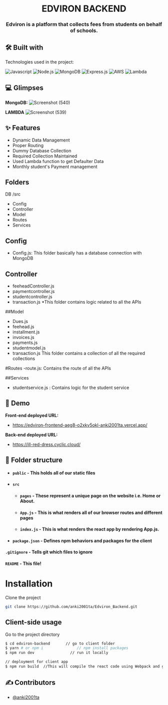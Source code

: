 <h1 align="center" id="title">
EDVIRON BACKEND 
</h1>

<h3 align="center">Edviron is a platform that collects fees from students on behalf of schools.</h3>



## 🛠 Built with 
Technologies used in the project:

![Javascript](https://img.shields.io/badge/JavaScript-323330?style=for-the-badge&amp;logo=javascript&amp;logoColor=F7DF1E)
![Node.js](https://img.shields.io/badge/Node.js-20232A?style=for-the-badge&amp;logo=node&amp;logoColor=61DAFB)
![MongoDB](https://img.shields.io/badge/MongoDB-green?style=for-the-badge&amp;logo=mongodb&amp;logoColor=white)
![Express.js](https://img.shields.io/badge/Express.js-black?style=for-the-badge&amp;logo=express&amp;logoColor=white)
![AWS](https://img.shields.io/badge/AWS-orange?style=for-the-badge&amp;logo=aws&amp;logoColor=white)
![Lambda](https://img.shields.io/badge/Lambda-red?style=for-the-badge&amp;logo=lambda&amp;logoColor=white)





## 💻 Glimpses

**MongoDB:**
![Screenshot (540)](https://github.com/anki2001ta/Edviron_Backend/assets/107462155/1c22b0cd-f63b-4a9d-9758-621cd2de3ff1)


**LAMBDA**
![Screenshot (539)](https://github.com/anki2001ta/Edviron_Backend/assets/107462155/1819ddb7-b0a3-4883-a417-dff8cda0b777)



## ✨ Features 
- Dynamic Data Management
- Proper Routing 
- Dummy Database Collection
- Required Collection Maintained
- Used Lambda function to  get Defaulter Data
- Monthly student's Payment management


## Folders
DB
/src
- Config
- Controller
- Model
- Routes
- Services

## Config
- Config.js: This folder basically has a database connection with MongoDB
## Controller
- feeheadController.js
- paymentcontroller.js
- studentcontroller.js
- transaction.js
*This folder contains logic related to all the APIs

##Model
- Dues.js
- feehead.js
- installment.js
- invoices.js
- payments.js
- studentmodel.js
- transaction.js
  This folder contains a collection of all the required collections

#Routes
-route.js: Contains the route of all the APIs

##Services
- studentservice.js : Contains logic for the student service

   
## 🚀 Demo

**Front-end deployed URL:**
- https://edviron-frontend-aeg8-o2xkv5okl-anki2001ta.vercel.app/

**Back-end deployed URL:**
- https://ill-red-dress.cyclic.cloud/



##  📁 Folder structure
- #### `public` - This holds all of our static files
- #### `src`
    - #### `pages` - These represent a unique page on the website i.e. Home or About. 
    - #### `App.js` - This is what renders all of our browser routes and different pages
    - #### `index.js` - This is what renders the react app by rendering App.js.
- #### `package.json` - Defines npm behaviors and packages for the client
#### `.gitignore` - Tells git which files to ignore
#### `README` - This file!

# Installation

Clone the project
```bash
git clone https://github.com/anki2001ta/Edviron_Backend.git
```
## Client-side usage

Go to the project directory

```bash
$ cd edviron-backend       // go to client folder
$ yarn # or npm i               // npm install packages
$ npm run dev                // run it locally

// deployment for client app
$ npm run build  //This will compile the react code using Webpack and generate a folder called docs in the root level
````  

## ✍ Contributors
- [@anki2001ta](https://github.com/anki2001ta)

##




